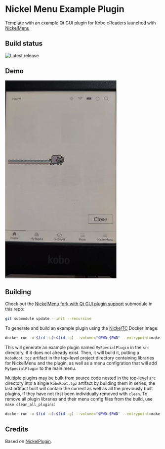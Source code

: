 # Nickel Menu Example Plugin
Template with an example Qt GUI plugin for Kobo eReaders launched with [NickelMenu](https://pgaskin.net/NickelMenu/)

## Build status

![Latest release](https://github.com/flibbertigibbet/NickelMenuExamplePlugin/actions/workflows/makefile.yml/badge.svg)

## Demo

![Demo of a dialog window open on a Kobo Clara Colour. A Nyan Cat GIF animates in the window.](images/demo.gif)

## Building

Check out the [NickelMenu fork with Qt GUI plugin support](https://github.com/flibbertigibbet/NickelMenu) submodule in this repo:

```bash
git submodule update --init --recursive
```

To generate and build an example plugin using the [NickelTC](https://github.com/pgaskin/NickelTC) Docker image:

```bash
docker run -u $(id -u):$(id -g) --volume="$PWD:$PWD" --entrypoint=make --workdir="$PWD" --env=HOME --rm -it ghcr.io/pgaskin/nickeltc:1 NAME=MySpecialPlugin
```

This will generate an example plugin named `MySpecialPlugin` in the `src` directory, if it does not already exist.
Then, it will build it, putting a `KoboRoot.tgz` artifact in the top-level project directory containing libraries for NickelMenu and the plugin, as well as a menu configration that will add `MySpecialPlugin` to the main menu.


Multiple plugins may be built from source code nested in the top-level `src` directory into a single `KoboRoot.tgz` artifact by building them in series; the last artifact built will contain the current as well as all the previously built plugins, if they have not first been individually removed with `clean`. To remove all plugin libraries and their menu config files from the build, use `make clean_all_plugins`:

```bash
docker run -u $(id -u):$(id -g) --volume="$PWD:$PWD" --entrypoint=make --workdir="$PWD" --env=HOME --rm -it ghcr.io/pgaskin/nickeltc:1 clean_all_plugins
```

## Credits

Based on [NickelPlugin](https://github.com/shermp/NickelPlugin).
